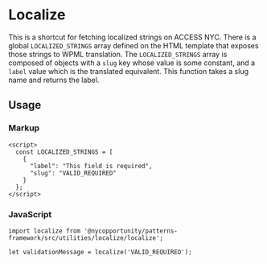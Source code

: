 # Localize

This is a shortcut for fetching localized strings on ACCESS NYC. There is a global `LOCALIZED_STRINGS` array defined on the HTML template that exposes those strings to WPML translation. The `LOCALIZED_STRINGS` array is composed of objects with a `slug` key whose value is some constant, and a `label` value which is the translated equivalent. This function takes a slug name and returns the label.

## Usage

### Markup

    <script>
      const LOCALIZED_STRINGS = [
        {
          "label": "This field is required",
          "slug": "VALID_REQUIRED"
        }
      };
    </script>

### JavaScript

    import localize from '@nycopportunity/patterns-framework/src/utilities/localize/localize';

    let validationMessage = localize('VALID_REQUIRED');

